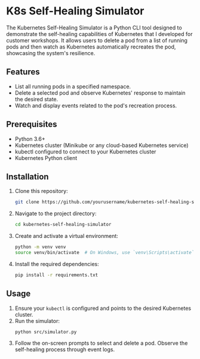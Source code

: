 # K8s Self-Healing Simulator

The Kubernetes Self-Healing Simulator is a Python CLI tool designed to demonstrate the self-healing capabilities of Kubernetes that I developed for customer workshops. It allows users to delete a pod from a list of running pods and then watch as Kubernetes automatically recreates the pod, showcasing the system's resilience.

## Features

- List all running pods in a specified namespace.
- Delete a selected pod and observe Kubernetes' response to maintain the desired state.
- Watch and display events related to the pod's recreation process.

## Prerequisites

- Python 3.6+
- Kubernetes cluster (Minikube or any cloud-based Kubernetes service)
- kubectl configured to connect to your Kubernetes cluster
- Kubernetes Python client

## Installation

1. Clone this repository:
   ```bash
   git clone https://github.com/yourusername/kubernetes-self-healing-simulator.git
   ```
2. Navigate to the project directory:
   ```bash
   cd kubernetes-self-healing-simulator
   ```
3. Create and activate a virtual environment:
   ```bash
   python -m venv venv
   source venv/bin/activate  # On Windows, use `venv\Scripts\activate`
   ```
4. Install the required dependencies:
   ```bash
   pip install -r requirements.txt
   ```

## Usage

1. Ensure your `kubectl` is configured and points to the desired Kubernetes cluster.
2. Run the simulator:
   ```bash
   python src/simulator.py
   ```
3. Follow the on-screen prompts to select and delete a pod. Observe the self-healing process through event logs.
